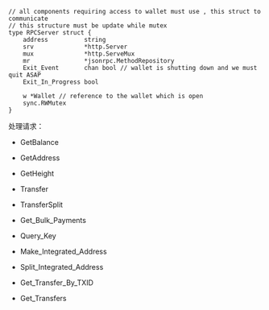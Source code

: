 ```
// all components requiring access to wallet must use , this struct to communicate
// this structure must be update while mutex
type RPCServer struct {
    address          string
    srv              *http.Server
    mux              *http.ServeMux
    mr               *jsonrpc.MethodRepository
    Exit_Event       chan bool // wallet is shutting down and we must quit ASAP
    Exit_In_Progress bool

    w *Wallet // reference to the wallet which is open
    sync.RWMutex
}
```

处理请求：

* GetBalance

* GetAddress

* GetHeight

* Transfer

* TransferSplit

* Get\_Bulk\_Payments

* Query\_Key

* Make\_Integrated\_Address

* Split\_Integrated\_Address

* Get\_Transfer\_By\_TXID

* Get\_Transfers



